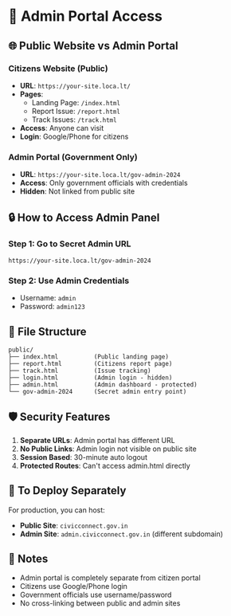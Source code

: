# 🔐 Admin Portal Access

## 🌐 Public Website vs Admin Portal

### **Citizens Website (Public)**
- **URL**: `https://your-site.loca.lt/`
- **Pages**:
  - Landing Page: `/index.html`
  - Report Issue: `/report.html` 
  - Track Issues: `/track.html`
- **Access**: Anyone can visit
- **Login**: Google/Phone for citizens

### **Admin Portal (Government Only)**
- **URL**: `https://your-site.loca.lt/gov-admin-2024`
- **Access**: Only government officials with credentials
- **Hidden**: Not linked from public site

## 🔒 How to Access Admin Panel

### **Step 1: Go to Secret Admin URL**
```
https://your-site.loca.lt/gov-admin-2024
```

### **Step 2: Use Admin Credentials**
- Username: `admin`
- Password: `admin123`

## 📂 File Structure

```
public/
├── index.html          (Public landing page)
├── report.html         (Citizens report page)
├── track.html          (Issue tracking)
├── login.html          (Admin login - hidden)
├── admin.html          (Admin dashboard - protected)
└── gov-admin-2024      (Secret admin entry point)
```

## 🛡️ Security Features

1. **Separate URLs**: Admin portal has different URL
2. **No Public Links**: Admin login not visible on public site
3. **Session Based**: 30-minute auto logout
4. **Protected Routes**: Can't access admin.html directly

## 🚀 To Deploy Separately

For production, you can host:
- **Public Site**: `civicconnect.gov.in`
- **Admin Site**: `admin.civicconnect.gov.in` (different subdomain)

## 📝 Notes

- Admin portal is completely separate from citizen portal
- Citizens use Google/Phone login
- Government officials use username/password
- No cross-linking between public and admin sites
